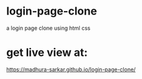 # login-page-clone
a login page clone using html css
# get live view at:
https://madhura-sarkar.github.io/login-page-clone/
